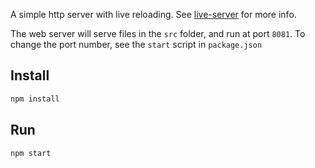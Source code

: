 A simple http server with live reloading. See [live-server](https://www.npmjs.com/package/live-server) for more info.

The web server will serve files in the `src` folder, and run at port `8081`. To change the port number, see the `start` script in `package.json`

## Install
```bash
npm install
```

## Run
```bash
npm start
```
